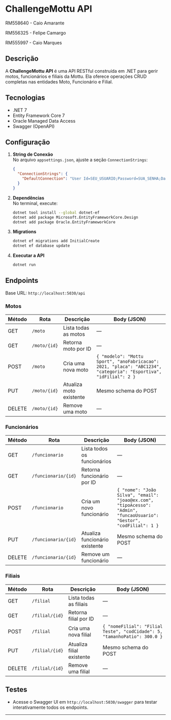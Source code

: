 # ChallengeMottu API

RM558640 - Caio Amarante

RM556325 - Felipe Camargo

RM555997 - Caio Marques

## Descrição
A **ChallengeMottu API** é uma API RESTful construída em .NET para gerir motos, funcionários e filiais da Mottu. Ela oferece operações CRUD completas nas entidades Moto, Funcionário e Filial.

## Tecnologias
- .NET 7
- Entity Framework Core 7
- Oracle Managed Data Access
- Swagger (OpenAPI)

## Configuração

1. **String de Conexão**  
   No arquivo `appsettings.json`, ajuste a seção `ConnectionStrings`:
   ```json
   {
     "ConnectionStrings": {
       "DefaultConnection": "User Id=SEU_USUARIO;Password=SUA_SENHA;Data Source=oracle.fiap.com.br:1521/orcl;"
     }
   }
   ```

2. **Dependências**  
   No terminal, execute:
   ```bash
   dotnet tool install --global dotnet-ef
   dotnet add package Microsoft.EntityFrameworkCore.Design
   dotnet add package Oracle.EntityFrameworkCore
   ```

3. **Migrations**  
   ```bash
   dotnet ef migrations add InitialCreate
   dotnet ef database update
   ```

4. **Executar a API**  
   ```bash
   dotnet run
   ```

## Endpoints

Base URL: `http://localhost:5030/api`

### Motos

| Método | Rota            | Descrição                  | Body (JSON)                                                       |
|--------|-----------------|----------------------------|-------------------------------------------------------------------|
| GET    | `/moto`         | Lista todas as motos       | —                                                                 |
| GET    | `/moto/{id}`    | Retorna moto por ID        | —                                                                 |
| POST   | `/moto`         | Cria uma nova moto         | `{ "modelo": "Mottu Sport", "anoFabricacao": 2021, "placa": "ABC1234", "categoria": "Esportiva", "idFilial": 2 }` |
| PUT    | `/moto/{id}`    | Atualiza moto existente    | Mesmo schema do POST                                              |
| DELETE | `/moto/{id}`    | Remove uma moto            | —                                                                 |

### Funcionários

| Método | Rota                      | Descrição                          | Body (JSON)                                                                                                 |
|--------|---------------------------|------------------------------------|-------------------------------------------------------------------------------------------------------------|
| GET    | `/funcionario`            | Lista todos os funcionários        | —                                                                                                           |
| GET    | `/funcionario/{id}`       | Retorna funcionário por ID         | —                                                                                                           |
| POST   | `/funcionario`            | Cria um novo funcionário           | `{ "nome": "João Silva", "email": "joao@ex.com", "tipoAcesso": "Admin", "funcaoUsuario": "Gestor", "codFilial": 1 }` |
| PUT    | `/funcionario/{id}`       | Atualiza funcionário existente     | Mesmo schema do POST                                                                                        |
| DELETE | `/funcionario/{id}`       | Remove um funcionário              | —                                                                                                           |

### Filiais

| Método | Rota            | Descrição                   | Body (JSON)                                             |
|--------|-----------------|-----------------------------|---------------------------------------------------------|
| GET    | `/filial`       | Lista todas as filiais     | —                                                       |
| GET    | `/filial/{id}`  | Retorna filial por ID      | —                                                       |
| POST   | `/filial`       | Cria uma nova filial       | `{ "nomeFilial": "Filial Teste", "codCidade": 5, "tamanhoPatio": 300.0 }` |
| PUT    | `/filial/{id}`  | Atualiza filial existente  | Mesmo schema do POST                                    |
| DELETE | `/filial/{id}`  | Remove uma filial          | —                                                       |

## Testes

- Acesse o Swagger UI em `http://localhost:5030/swagger` para testar interativamente todos os endpoints.

---
